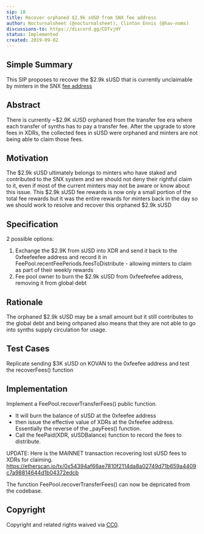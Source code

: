 ```yaml
---
sip: 18
title: Recover orphaned $2.9k sUSD from SNX fee address
author: Nocturnalsheet (@nocturnalsheet), Clinton Ennis (@hav-noms)
discussions-to: https://discord.gg/CDTvjHY
status: Implemented
created: 2019-09-02
---
```



## Simple Summary
<!--"If you can't explain it simply, you don't understand it well enough." Provide a simplified and layman-accessible explanation of the SIP.-->
This SIP proposes to recover the $2.9k sUSD that is currently unclaimable by minters in the SNX [fee address](https://etherscan.io/address/0xfeefeefeefeefeefeefeefeefeefeefeefeefeef)

## Abstract
<!--A short (~200 word) description of the technical issue being addressed.-->
There is currently ~$2.9K sUSD orphaned from the transfer fee era where each transfer of synths has to pay a transfer fee. After the upgrade to store fees in XDRs, the collected fees in sUSD were orphaned and minters are not being able to claim those fees.

## Motivation
<!--The motivation is critical for SIPs that want to change Synthetix. It should clearly explain why the existing protocol specification is inadequate to address the problem that the SIP solves. SIP submissions without sufficient motivation may be rejected outright.-->
The $2.9k sUSD ultimately belongs to minters who have staked and contributed to the SNX system and we should not deny their rightful claim to it, even if most of the current minters may not be aware or know about this issue. This $2.9k sUSD fee rewards is now only a small portion of the total fee rewards but it was the entire rewards for minters back in the day so we should work to resolve and recover this orphaned $2.9k sUSD       

## Specification
<!--The technical specification should describe the syntax and semantics of any new feature.-->
2 possible options:
1) Exchange the $2.9K from sUSD into XDR and send it back to the 0xfeefeefee address and record it in FeePool.recentFeePeriods.feesToDistribute - allowing minters to claim as part of their weekly rewards
2) Fee pool owner to burn the $2.9k sUSD from 0xfeefeefee address, removing it from global debt

## Rationale
<!--The rationale fleshes out the specification by describing what motivated the design and why particular design decisions were made. It should describe alternate designs that were considered and related work, e.g. how the feature is supported in other languages. The rationale may also provide evidence of consensus within the community, and should discuss important objections or concerns raised during discussion.-->

The orphaned $2.9k sUSD may be a small amount but it still contributes to the global debt and being orhpaned also means that they are not able to go into synths supply circulation for usage. 
 
## Test Cases
<!--Test cases for an implementation are mandatory for SIPs but can be included with the implementation..-->
Replicate sending $3K sUSD on KOVAN to the 0xfeefee address and test the recoverFees() function

## Implementation
<!--The implementations must be completed before any SIP is given status "Implemented", but it need not be completed before the SIP is "Approved". While there is merit to the approach of reaching consensus on the specification and rationale before writing code, the principle of "rough consensus and running code" is still useful when it comes to resolving many discussions of API details.-->
Implement a FeePool.recoverTransferFees() public function. 
- It will burn the balance of sUSD at the 0xfeefee address 
- then issue the effective value of XDRs at the 0xfeefee address. Essentially the reverse of the _payFees() function.
- Call the feePaid(XDR, sUSDBalance) function to record the fees to distribute.

UPDATE: Here is the MAINNET transaction recovering lost sUSD fees to XDRs for claiming. 
https://etherscan.io/tx/0x54394af66ae7810f2114da8a02749d71b659a4409c7a98814644d1b04372edcb

The function FeePool.recoverTransferFees() can now be depricated from the codebase.




## Copyright
Copyright and related rights waived via [CC0](https://creativecommons.org/publicdomain/zero/1.0/).
